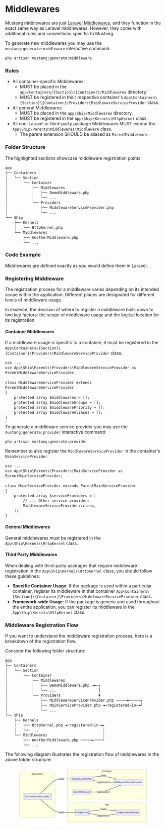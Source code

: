 # Middlewares

Mustang middlewares are just [Laravel Middlewares](https://laravel.com/docs/middleware), and they function in the exact same way as Laravel middlewares. However, they come with additional rules and conventions specific to Mustang.

To generate new middlewares you may use the `mustang:generate:middleware` interactive command:

```
php artisan mustang:generate:middleware
```

### Rules[​](https://apiato.io/docs/components/optional-components/middlewares#rules) <a href="#rules" id="rules"></a>

* All container-specific Middlewares:
  * MUST be placed in the `app/Containers/{Section}/{Container}/Middlewares` directory.
  * MUST be registered in their respective container's `App\Containers\{Section}\{Container}\Providers\MiddlewareServiceProvider` class.
* All general Middlewares:
  * MUST be placed in the `app/Ship/Middlewares` directory.
  * MUST be registered in the `App\Ship\Kernels\HttpKernel` class.
* All non-Laravel or third-party package Middlewares MUST extend the `App\Ship\Parents\Middlewares\Middleware` class.
  * The parent extension SHOULD be aliased as `ParentMiddleware`.

### Folder Structure[​](https://apiato.io/docs/components/optional-components/middlewares#folder-structure) <a href="#folder-structure" id="folder-structure"></a>

The highlighted sections showcase middleware registration points:

```
app
├── Containers
│   └── Section
│       └── Container
│           ├── Middlewares
│           │   ├── DemoMiddleware.php
│           │   └── ...
│           └── Providers
│               ├── MiddlewareServiceProvider.php
│               └── ...
└── Ship
    ├── Kernels
    │   └── HttpKernel.php
    └── Middlewares
        ├── AnotherMiddleware.php
        └── ...
```

### Code Example[​](https://apiato.io/docs/components/optional-components/middlewares#code-example) <a href="#code-example" id="code-example"></a>

Middlewares are defined exactly as you would define them in Laravel.

### Registering Middleware[​](https://apiato.io/docs/components/optional-components/middlewares#registering-middleware) <a href="#registering-middleware" id="registering-middleware"></a>

The registration process for a middleware varies depending on its intended scope within the application. Different places are designated for different levels of middleware usage.

In essence, the decision of where to register a middleware boils down to two key factors: the scope of middleware usage and the logical location for its registration.

#### Container Middlewares[​](https://apiato.io/docs/components/optional-components/middlewares#container-middlewares) <a href="#container-middlewares" id="container-middlewares"></a>

If a middleware usage is specific to a container, it must be registered in the `App\Containers\{Section}\{Container}\Providers\MiddlewareServiceProvider` class.

```
use ...
use App\Ship\Parents\Providers\MiddlewareServiceProvider as ParentMiddlewareServiceProvider;

class MiddlewareServiceProvider extends ParentMiddlewareServiceProvider
{
    protected array $middlewares = [];
    protected array $middlewareGroups = [];
    protected array $middlewarePriority = [];
    protected array $middlewareAliases = [];
}
```

To generate a middleware service provider you may use the `mustang:generate:provider` interactive command:

```
php artisan mustang:generate:provider
```

Remember to also register the `MiddlewareServiceProvider` in the container's `MainServiceProvider`:

```
use ...
use App\Ship\Parents\Providers\MainServiceProvider as ParentMainServiceProvider;

class MainServiceProvider extends ParentMainServiceProvider
{
    protected array $serviceProviders = [
        // ... Other service providers
        MiddlewareServiceProvider::class,
    ];
}
```

#### General Middlewares[​](https://apiato.io/docs/components/optional-components/middlewares#general-middlewares) <a href="#general-middlewares" id="general-middlewares"></a>

General middlewares must be registered in the `App\Ship\Kernels\HttpKernel` class.

#### Third Party Middlewares[​](https://apiato.io/docs/components/optional-components/middlewares#third-party-middlewares) <a href="#third-party-middlewares" id="third-party-middlewares"></a>

When dealing with third-party packages that require middleware registration in the `App\Ship\Kernels\HttpKernel` class, you should follow these guidelines:

* **Specific Container Usage**: If the package is used within a particular container, register its middleware in that container `App\Containers\{Section}\{Container}\Providers\MiddlewareServiceProvider` class.
* **Framework-wide Usage**: If the package is generic and used throughout the entire application, you can register its middleware in the `App\Ship\Kernels\HttpKernel` class.

### Middleware Registration Flow[​](https://apiato.io/docs/components/optional-components/middlewares#middleware-registration-flow) <a href="#middleware-registration-flow" id="middleware-registration-flow"></a>

If you want to understand the middleware registration process, here is a breakdown of the registration flow.

Consider the following folder structure:

```
app
├── Containers
│   └── Section
│       └── Container
│           ├── Middlewares
│           │   ├── DemoMiddleware.php ─►─┐
│           │   └── ...                   │
│           └── Providers                 ▼
│               ├── MiddlewareServiceProvider.php ─────►─────┐
│               ├── MainServiceProvider.php ◄─registered─in─◄┘
│               └── ...
└── Ship
    ├── Kernels
    │   ├── HttpKernel.php ◄─registered─in─◄┐
    │   └── ...                             │
    └── Middlewares                         │
        ├── AnotherMiddleware.php ─────►────┘
        └── ...
```

The following diagram illustrates the registration flow of middlewares in the above folder structure:

<figure><img src="../../../.gitbook/assets/image (2).png" alt=""><figcaption></figcaption></figure>
